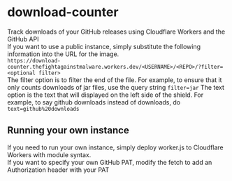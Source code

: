 # download-counter
Track downloads of your GitHub releases using Cloudflare Workers and the GitHub API<br>
If you want to use a public instance, simply substitute the following information into the URL for the image.<br>
`https://download-counter.thefightagainstmalware.workers.dev/<USERNAME>/<REPO>/?filter=<optional filter>`<br>
The filter option is to filter the end of the file. For example, to ensure that it only counts downloads of jar files, use the query string `filter=jar`
The text option is the text that will displayed on the left side of the shield. For example, to say github downloads instead of downloads, do `text=github%20downloads`
## Running your own instance
If you need to run your own instance, simply deploy worker.js to Cloudflare Workers with module syntax.<br>
If you want to specify your own GitHub PAT, modify the fetch to add an Authorization header with your PAT
